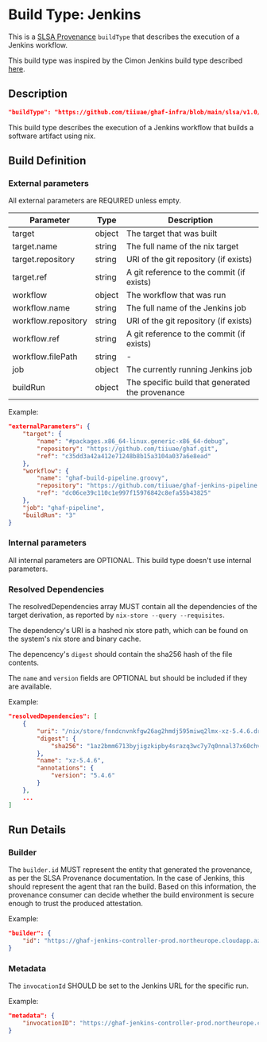 <!--
SPDX-FileCopyrightText: 2022-2024 TII (SSRC) and the Ghaf contributors
SPDX-License-Identifier: CC-BY-SA-4.0
-->

# Build Type: Jenkins

This is a [SLSA Provenance](https://slsa.dev/provenance/v1) `buildType` that describes the execution of a Jenkins workflow.

This build type was inspired by the Cimon Jenkins build type described [here](https://docs.cimon.build/provenance/buildtypes/jenkins/v1).

## Description

```json
"buildType": "https://github.com/tiiuae/ghaf-infra/blob/main/slsa/v1.0/L1/buildtype.md"
```

This build type describes the execution of a Jenkins workflow that builds a software artifact using nix.

## Build Definition

### External parameters

All external parameters are REQUIRED unless empty.

Parameter             | Type   | Description
--------------------- | ------ | -----------
target                | object | The target that was built
target.name           | string | The full name of the nix target
target.repository     | string | URI of the git repository (if exists)
target.ref            | string | A git reference to the commit (if exists)
workflow              | object | The workflow that was run
workflow.name         | string | The full name of the Jenkins job
workflow.repository   | string | URI of the git repository (if exists)
workflow.ref          | string | A git reference to the commit (if exists)
workflow.filePath     | string | -
job                   | object | The currently running Jenkins job
buildRun              | object | The specific build that generated the provenance

Example:

```json
"externalParameters": {
    "target": {
        "name": "#packages.x86_64-linux.generic-x86_64-debug",
        "repository": "https://github.com/tiiuae/ghaf.git",
        "ref": "c35dd3a42a412e71248b8b15a3104a037a6e8ead"
    },
    "workflow": {
        "name": "ghaf-build-pipeline.groovy",
        "repository": "https://github.com/tiiuae/ghaf-jenkins-pipeline.git",
        "ref": "dc06ce39c110c1e997f15976842c8efa55b43825"
    },
    "job": "ghaf-pipeline",
    "buildRun": "3"
}
```

### Internal parameters

All internal parameters are OPTIONAL. This build type doesn't use internal parameters.

### Resolved Dependencies

The resolvedDependencies array MUST contain all the dependencies of the target derivation, as reported by `nix-store --query --requisites`.

The dependency's URI is a hashed nix store path, which can be found on the system's nix store and binary cache.

The depencency's `digest` should contain the sha256 hash of the file contents.

The `name` and `version` fields are OPTIONAL but should be included if they are available.

Example:

```json
"resolvedDependencies": [
    {
        "uri": "/nix/store/fnndcnvnkfgw26ag2hmdj595miwq2lmx-xz-5.4.6.drv",
        "digest": {
            "sha256": "1az2bmm6713byjigzkipby4srazq3wc7y7q0nnal37x60chv49xi"
        },
        "name": "xz-5.4.6",
        "annotations": {
            "version": "5.4.6"
        }
    },
    ...
]
```

## Run Details

### Builder

The `builder.id` MUST represent the entity that generated the provenance, as per the SLSA Provenance documentation. In the case of Jenkins, this should represent the agent that ran the build. Based on this information, the provenance consumer can decide whether the build environment is secure enough to trust the produced attestation.

Example:

```json
"builder": {
    "id": "https://ghaf-jenkins-controller-prod.northeurope.cloudapp.azure.com"
}
```

### Metadata

The `invocationId` SHOULD be set to the Jenkins URL for the specific run.

Example:

```json
"metadata": {
    "invocationID": "https://ghaf-jenkins-controller-prod.northeurope.cloudapp.azure.com/job/ghaf-pipeline/1",
}
```
